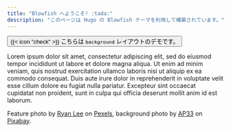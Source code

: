 ```yaml
---
title: "Blowfish へようこそ! :tada:"
description: "このページは Hugo の Blowfish テーマを利用して構築されています。"
---
```


<div class="mb-8 text-base rounded-md bg-primary-100 dark:bg-primary-900">
  <button id="switch-layout-button" class="flex w-full px-4 py-2 text-left rounded-md hover:bg-primary-200 dark:hover:bg-primary-800 transition-colors duration-200">
    <span class="flex items-center ltr:pr-3 rtl:pl-3 text-primary-400">
      {{< icon "check" >}}
    </span>
    <span class="flex items-center justify-between grow dark:text-neutral-300">
      <span class="prose dark:prose-invert">こちらは
        <code id="layout" onclick="event.stopPropagation()">background</code> レイアウトのデモです。
      </span>
    </span>
  </button>
</div>

Lorem ipsum dolor sit amet, consectetur adipiscing elit, sed do eiusmod tempor incididunt ut labore et dolore magna aliqua. Ut enim ad minim veniam, quis nostrud exercitation ullamco laboris nisi ut aliquip ex ea commodo consequat. Duis aute irure dolor in reprehenderit in voluptate velit esse cillum dolore eu fugiat nulla pariatur. Excepteur sint occaecat cupidatat non proident, sunt in culpa qui officia deserunt mollit anim id est laborum.

Feature photo by [Ryan Lee](https://www.pexels.com/photo/delicate-white-blossoms-in-taipei-s-spring-29105640/) on [Pexels](https://www.pexels.com/@ryan-lee-706204269/), background photo by [AP33](https://pixabay.com/zh/photos/lagerstroemia-cloister-flowers-7407136/) on [Pixabay](https://pixabay.com/zh/users/ap33-6361827/).

<div class="w-full h-[120px] opacity-0 pointer-events-none"></div>

